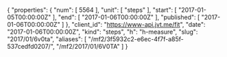 {
  "properties": {
    "num": [
      5564
    ],
    "unit": [
      "steps"
    ],
    "start": [
      "2017-01-05T00:00:00Z"
    ],
    "end": [
      "2017-01-06T00:00:00Z"
    ],
    "published": [
      "2017-01-06T00:00:00Z"
    ]
  },
  "client_id": "https://www-api.jvt.me/fit",
  "date": "2017-01-06T00:00:00Z",
  "kind": "steps",
  "h": "h-measure",
  "slug": "2017/01/6v0ta",
  "aliases": [
    "/mf2/3f5932c2-e6ec-4f7f-a85f-537cedfd0207/",
    "/mf2/2017/01/6V0TA"
  ]
}
